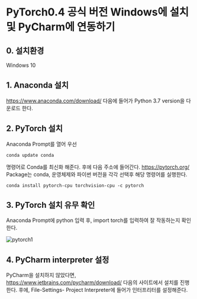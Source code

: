 # PyTorch0.4 공식 버전 Windows에 설치 및 PyCharm에 연동하기

## 0. 설치환경
Windows 10

## 1. Anaconda 설치 
https://www.anaconda.com/download/
다음에 들어가 Python 3.7 version을 다운로드 한다.

## 2. PyTorch 설치
Anaconda Prompt를 열어 우선 

    conda update conda
    
명령어로 Conda를 최신화 해준다.
후에 다음 주소에 들어간다.  https://pytorch.org/
Package는 conda, 운영체제와 파이썬 버전을 각각 선택후 해당 명령어를 실행한다.

    conda install pytorch-cpu torchvision-cpu -c pytorch
    
## 3. PyTorch 설치 유무 확인
Anaconda Prompt에 python 입력 후, import torch를 입력하여 잘 작동하는지 확인한다.

![pytorch1](https://user-images.githubusercontent.com/44438752/51816670-06f76600-230b-11e9-8c18-6ad6909271ca.JPG)

## 4. PyCharm interpreter 설정
PyCharm을 설치하지 않았다면, https://www.jetbrains.com/pycharm/download/
다음의 사이트에서 설치를 진행한다. 후에, File-Settings- Project Interpreter에 들어가 인터프리터를 설정해준다.


